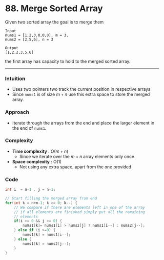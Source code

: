 # 88. Merge Sorted Array

Given two sorted array the goal is to merge them

```
Input
nums1 = [1,2,3,0,0,0], m = 3, 
nums2 = [2,5,6], n = 3

Output
[1,2,2,3,5,6]
```

the first array has capacity to hold to the merged sorted array.

***

### Intuition

* Uses two pointers two track the current position in respective arrays
* Since `nums1` is of size $m+n$ use this extra space to store the merged array.

### Approach

* Iterate through the arrays from the end and place the larger element in the end of `nums1`.

### Complexity

* **Time complexity** : $\text{O}(m+n)$
  * Since we iterate over the $m+n$ array elements only once.
* **Space complexity** : $\text{O}(1)$
  * Not using any extra space, apart from the one provided

### Code

```java
int i  = m-1 , j = n-1; 

// Start filling the merged array from end
for(int k = n+m-1; k >= 0; k--) {
	// We compare if there are elements left in one of the array 
	// if all elements are finished simply put all the remaining 
	// elements
	if(i >= 0 && j >= 0) {
		nums1[k]= nums1[i] > nums2[j] ? nums1[i--] : nums2[j--];
	} else if (i >=0) {
		nums1[k] = nums1[i--];
	} else {
		nums1[k] = nums2[j--];
	}
}
```
